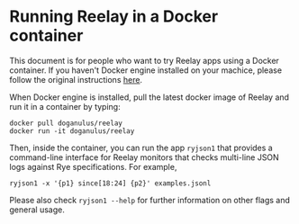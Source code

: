 # Running Reelay in a Docker container

This document is for people who want to try Reelay apps using a Docker container. If you haven't Docker engine installed on your machice, please follow the original instructions [here](https://docs.docker.com/get-docker/).

When Docker engine is installed, pull the latest docker image of Reelay and run it in a container by typing:

```
docker pull doganulus/reelay
docker run -it doganulus/reelay
```

Then, inside the container, you can run the app `ryjson1` that provides a command-line interface for Reelay monitors that checks multi-line JSON logs against Rye specifications. For example,

```
ryjson1 -x '{p1} since[18:24] {p2}' examples.jsonl
```

Please also check `ryjson1 --help` for further information on other flags and general usage.